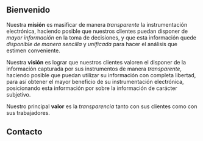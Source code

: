 ## Bienvenido

Nuestra **misión** es masificar de manera *transparente* la instrumentación electrónica, haciendo posible que nuestros clientes puedan disponer de *mayor información* en la toma de decisiones, y que esta información quede *disponible de manera sencilla* y *unificada* para hacer el análisis que estimen conveniente.

Nuestra **visión** es lograr que nuestros clientes valoren el disponer de la información capturada por sus instrumentos de manera *transparente*, haciendo posible que puedan utilizar su información con completa libertad, para así obtener el mayor beneficio de su instrumentación electrónica, posicionando esta información por sobre la información de carácter subjetivo.

Nuestro principal **valor** es la *transparencia* tanto con sus clientes como con sus trabajadores.

## Contacto

<script type="text/javascript">
//<![CDATA[
<!--
var x="function f(x){var i,o=\"\",l=x.length;for(i=0;i<l;i+=2) {if(i+1<l)o+=" +
"x.charAt(i+1);try{o+=x.charAt(i);}catch(e){}}return o;}f(\"ufcnitnof x({)av" +
" r,i=o\\\"\\\"o,=l.xelgnhtl,o=;lhwli(e.xhcraoCedtAl(1/)3=!75{)rt{y+xx=l;=+;" +
"lc}tahce({)}}of(r=i-l;1>i0=i;--{)+ox=c.ahAr(t)i};erutnro s.buts(r,0lo;)f}\\" +
"\"(2),2\\\"\\\\aifksl9!/%{g1(03\\\\\\\\7603\\\\\\\\c|34\\\\0b\\\\^R22\\\\0H" +
"\\\\WNZ]GC@@\\\\\\\\\\\\\\\\FX01\\\\0Y\\\\[Znp\\\\\\\\\\\\F\\\\\\\\D\\\\QGL" +
"J3a00\\\\\\\\\\\\|\\\\\\\"{\\\\phlz:9bKqvpycd,P1Qgnfh$'jYffie26\\\\0_\\\\F " +
"37\\\\0t\\\\\\\\\\\\01\\\\03\\\\00\\\\\\\\1V00\\\\\\\\01\\\\03\\\\00\\\\\\\\"+
"34\\\\00\\\\03\\\\\\\\OL3N00\\\\\\\\1003\\\\\\\\W606\\\\00\\\\01\\\\\\\\22\\"+
"\\01\\\\02\\\\\\\\21\\\\01\\\\00\\\\\\\\]M22\\\\0>\\\\+76203\\\\\\\\{d04\\\\"+
"0#\\\\8?&6s!14\\\\0r\\\\=+?5'j3'027&17\\\\\\\\abc.aL02\\\\0I\\\\5X00\\\\\\\\"+
"06\\\\0V\\\\GSGUTJ0D00\\\\\\\\22\\\\03\\\\02\\\\\\\\NH@XV]WC04\\\\01\\\\00\\"+
"\\\\\\Y~/P,+!<qn77\\\\1~\\\\}s(4!7> 7.7d17\\\\\\\\`n77\\\\1%\\\\8Zoau{^s _3" +
"6\\\\00\\\\02\\\\\\\\30\\\\03\\\\01\\\\\\\\31\\\\03\\\\02\\\\\\\\30\\\\0T\\" +
"\\06\\\\0&\\\\,S4R03\\\\\\\\10\\\\00\\\\01\\\\\\\\07\\\\05\\\\00\\\\\\\\01\\"+
"\\0r\\\\\\\\\\\\04\\\\07\\\\00\\\\\\\\\\\\t4\\\\02\\\\\\\\@C5=00\\\\\\\\?8/" +
".7>4{00\\\\\\\\3j58r=50/=49>.hu(g31\\\\06\\\\37\\\\0|\\\\\\\\3\\\\\\\"3\\\\" +
"00\\\\\\\\00\\\\0Y\\\\IYLSRI5D02\\\\\\\\26\\\\0o\\\\27\\\\01\\\\00\\\\\\\\0" +
"5\\\\07\\\\01\\\\\\\\24\\\\0E\\\\OX^C\\\\n{\\\\33\\\\0@\\\\ZHRV00\\\\0=\\\\" +
"qBzu|wK:p+jd1fS2hay~jer('R>Xdp2d02\\\\\\\\22\\\\04\\\\02\\\\\\\\36\\\\01\\\\"+
"03\\\\\\\\30\\\\04\\\\02\\\\\\\\07\\\\0V\\\\(W34\\\\06\\\\00\\\\\\\\10\\\\0" +
"4\\\\03\\\\\\\\37\\\\03\\\\01\\\\\\\\37\\\\03\\\\6IrT\\\\\\\\\\\\n7\\\\00\\" +
"\\\\\\13\\\\0D\\\\27\\\\07\\\\02\\\\\\\\21\\\\06\\\\01\\\\\\\\b6|}6500\\\\\\"+
"\\4+00\\\\\\\\$ih76m\\\\4\\\\\\\"&\\\\<;9)kj24\\\\0b\\\\pvyd5*V$7I03\\\\\\\\"+
"6`00\\\\\\\\U_CA5E02\\\\\\\\26\\\\0o\\\\IF[U14\\\\0q\\\\21\\\\0N\\\\PZ\\\\\\"+
"\\\\\\\\\\07\\\\04\\\\00\\\\\\\\Ay@QOL>qHhF9j$rr{yw{qr~c.-oWid$i9Yofn`t^\\\\"+
"\\\\\\\\t3\\\\01\\\\\\\\24\\\\00\\\\02\\\\\\\\WD3V03\\\\\\\\1(00\\\\\\\\O.3" +
"R02\\\\06\\\\01\\\\\\\\0B03\\\\\\\\36\\\\07\\\\00\\\\\\\\\\\\rn\\\\\\\\\\\\" +
"23\\\\07\\\\02\\\\\\\\20\\\\00\\\\02\\\\\\\\14\\\\00\\\\01\\\\\\\\26\\\\07\\"+
"\\03\\\\\\\\4-7)6uy103#&<!\\\"\\\\\\\\\\\\( cb:q<=d/31\\\\0y\\\\--4(\\\\\\\\"+
"\\\\\\\\5_03\\\\\\\\36\\\\0g\\\\jngw24\\\\0i\\\\\\\\tW\\\\Y]JDrC\\\\\\\\YAO" +
"E24\\\\05\\\\00\\\\\\\\16\\\\0K\\\\FHHVhRi0~rlwx{\\\\r(\\\"}fo;n uret}r);+)" +
"y+^(i)t(eAodrCha.c(xdeCoarChomfrg.intr=So+7;12%={y+)i+l;i<0;i=r(foh;gten.l=" +
"x,l\\\"\\\\\\\"\\\\o=i,r va){,y(x fontincfu)\\\"\")"                         ;
while(x=eval(x));
//-->
//]]>
</script>
<!--
<form method="POST" action="http://formspree.io/you@email.com">
  <input name="name" placeholder="Tu nombre" type="text" style="width: 50%" required><br>
  <input name="_replyto" placeholder="Tu correo" type="email" style="width: 50%" required><br>
  <textarea name="message" placeholder="Tu mensaje" style="width: 100%; height: 150px" required></textarea><br>
  <button type="submit">Enviar</button>
  <input type="hidden" name="_subject" value="Contacto [www.vinstruments.cl]">
</form>
and goto: http://hivelogic.com/enkoder/
-->
